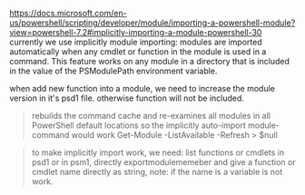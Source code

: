 https://docs.microsoft.com/en-us/powershell/scripting/developer/module/importing-a-powershell-module?view=powershell-7.2#implicitly-importing-a-module-powershell-30
currently we use implicitly module importing: 
modules are imported automatically when any cmdlet or function in the module is used in a command. This feature works on any module in a directory that is included in the value of the PSModulePath environment variable.

when add new function into a module, we need to increase the module version in it's psd1 file. otherwise function will not be included.

> rebuilds the command cache and re-examines all modules in all PowerShell default locations
> so the implicitly auto-import module-command would work
Get-Module -ListAvailable -Refresh > $null

> to make implicitly import work, we need:
list functions or cmdlets in psd1
or in psm1, directly exportmodulememeber and give a function or cmdlet name directly as string, note: if the name is a variable is not work.